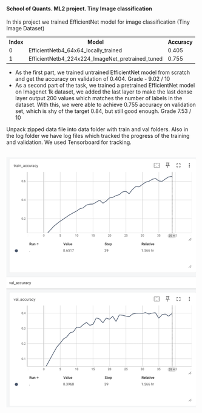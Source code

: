 <h4>School of Quants. ML2 project. Tiny Image classification</h4>


<p>In this project we trained EfficientNet model for image classification (Tiny Image Dataset)</p>

<table>
  <tr>
    <th>Index</th>
    <th>Model</th>
    <th>Accuracy</th>
  </tr>
  <tr>
    <td>0</td>
    <td>EfficientNetb4_64x64_locally_trained</td>
    <td>0.405</td>
  </tr>
  <tr>
    <td>1</td>
    <td>EfficientNetb4_224x224_ImageNet_pretrained_tuned</td>
    <td>0.755</td>
  </tr>
</table>

<ul>
    <li>As the first part, we trained untrained EfficientNet model from scratch and get the accuracy on validation of 0.404. Grade - 9.02 / 10</li>
    <li>As a second part of the task, we trained a pretrained EfficientNet model on Imagenet 1k dataset, we added the last layer to make the last dense layer output 200 values which matches the number of labels in the dataset. With this, we were able to achieve 0.755 accuracy on validation set, which is shy of the target 0.84, but still good enough. Grade 7.53 / 10</li>
</ul>

<p>Unpack zipped data file into data folder with train and val folders. Also in the log folder we have log files which tracked the progress of the training and validation. We used Tensorboard for tracking.</p>

<br/>

<img src="./imgs/image.png" alt="Tensorboard. Model 1" width="500">
